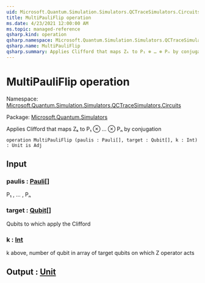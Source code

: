 ```yaml
---
uid: Microsoft.Quantum.Simulation.Simulators.QCTraceSimulators.Circuits.MultiPauliFlip
title: MultiPauliFlip operation
ms.date: 4/23/2021 12:00:00 AM
ms.topic: managed-reference
qsharp.kind: operation
qsharp.namespace: Microsoft.Quantum.Simulation.Simulators.QCTraceSimulators.Circuits
qsharp.name: MultiPauliFlip
qsharp.summary: Applies Clifford that maps Zₖ to P₁ ⊗ … ⊗ Pₙ by conjugation
---
```


# MultiPauliFlip operation

Namespace: [Microsoft.Quantum.Simulation.Simulators.QCTraceSimulators.Circuits](xref:Microsoft.Quantum.Simulation.Simulators.QCTraceSimulators.Circuits)

Package: [Microsoft.Quantum.Simulators](https://nuget.org/packages/Microsoft.Quantum.Simulators)


Applies Clifford that maps Zₖ to P₁ ⊗ … ⊗ Pₙ by conjugation

```qsharp
operation MultiPauliFlip (paulis : Pauli[], target : Qubit[], k : Int) : Unit is Adj
```


## Input

### paulis : [Pauli](xref:microsoft.quantum.qsharp.valueliterals#pauli-literals)[]

P₁ , … , Pₙ


### target : [Qubit](xref:microsoft.quantum.qsharp.valueliterals#qubit-literals)[]

Qubits to which apply the Clifford


### k : [Int](xref:microsoft.quantum.qsharp.valueliterals#int-literals)

k above, number of qubit in array of target qubits on which Z operator acts



## Output : [Unit](xref:microsoft.quantum.qsharp.valueliterals#unit-literal)

